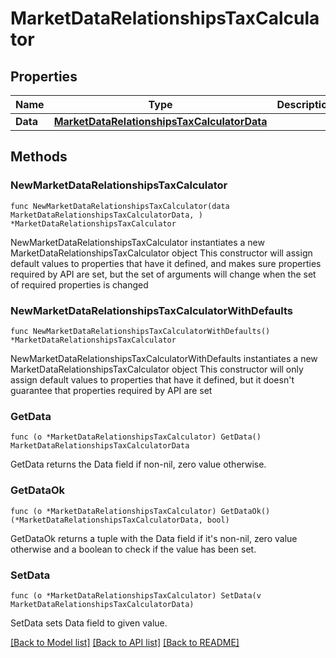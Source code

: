 # MarketDataRelationshipsTaxCalculator

## Properties

Name | Type | Description | Notes
------------ | ------------- | ------------- | -------------
**Data** | [**MarketDataRelationshipsTaxCalculatorData**](MarketDataRelationshipsTaxCalculatorData.md) |  | 

## Methods

### NewMarketDataRelationshipsTaxCalculator

`func NewMarketDataRelationshipsTaxCalculator(data MarketDataRelationshipsTaxCalculatorData, ) *MarketDataRelationshipsTaxCalculator`

NewMarketDataRelationshipsTaxCalculator instantiates a new MarketDataRelationshipsTaxCalculator object
This constructor will assign default values to properties that have it defined,
and makes sure properties required by API are set, but the set of arguments
will change when the set of required properties is changed

### NewMarketDataRelationshipsTaxCalculatorWithDefaults

`func NewMarketDataRelationshipsTaxCalculatorWithDefaults() *MarketDataRelationshipsTaxCalculator`

NewMarketDataRelationshipsTaxCalculatorWithDefaults instantiates a new MarketDataRelationshipsTaxCalculator object
This constructor will only assign default values to properties that have it defined,
but it doesn't guarantee that properties required by API are set

### GetData

`func (o *MarketDataRelationshipsTaxCalculator) GetData() MarketDataRelationshipsTaxCalculatorData`

GetData returns the Data field if non-nil, zero value otherwise.

### GetDataOk

`func (o *MarketDataRelationshipsTaxCalculator) GetDataOk() (*MarketDataRelationshipsTaxCalculatorData, bool)`

GetDataOk returns a tuple with the Data field if it's non-nil, zero value otherwise
and a boolean to check if the value has been set.

### SetData

`func (o *MarketDataRelationshipsTaxCalculator) SetData(v MarketDataRelationshipsTaxCalculatorData)`

SetData sets Data field to given value.



[[Back to Model list]](../README.md#documentation-for-models) [[Back to API list]](../README.md#documentation-for-api-endpoints) [[Back to README]](../README.md)


